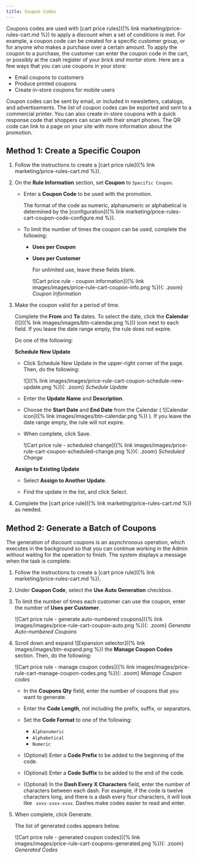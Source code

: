 ```yaml
---
title: Coupon Codes
---
```


Coupons codes are used with [cart price rules]({% link marketing/price-rules-cart.md %}) to apply a discount when a set of conditions is met. For example, a coupon code can be created for a specific customer group, or for anyone who makes a purchase over a certain amount. To apply the coupon to a purchase, the customer can enter the coupon code in the cart, or possibly at the cash register of your _brick and mortar_ store. Here are a few ways that you can use coupons in your store:

- Email coupons to customers
- Produce printed coupons
- Create in-store coupons for mobile users

Coupon codes can be sent by email, or included in newsletters, catalogs, and advertisements. The list of coupon codes can be exported and sent to a commercial printer. You can also create in-store coupons with a quick response code that shoppers can scan with their smart phones. The QR code can link to a page on your site with more information about the promotion.

## Method 1: Create a Specific Coupon

1. Follow the instructions to create a [cart price rule]({% link marketing/price-rules-cart.md %}).

1. On the **Rule Information** section, set **Coupon** to `Specific Coupon`.

   - Enter a **Coupon Code** to be used with the promotion.

        The format of the code as numeric, alphanumeric or alphabetical is determined by the [configuration]({% link marketing/price-rules-cart-coupon-code-configure.md %}).

   - To limit the number of times the coupon can be used, complete the following:

      - **Uses per Coupon**
      - **Uses per Customer**

        For unlimited use, leave these fields blank.

        ![Cart price rule - coupon information]({% link images/images/price-rule-cart-coupon-info.png %}){: .zoom}
        _Coupon Information_

1. Make the coupon valid for a period of time.

    <!--{%- if "Default.CE Only" contains site.edition -%}-->
    Complete the **From** and **To** dates. To select the date, click the **Calendar** (![]({% link images/images/btn-calendar.png %})) icon next to each field. If you leave the date range empty, the rule does not expire.
    <!--{%- endif -%}-->
    <!--{%- if "Default.EE-B2B" contains site.edition -%}-->
    Do one of the following:

   **Schedule New Update**

   - Click <span class="btn">Schedule New Update</span> in the upper-right corner of the page. Then, do the following:

      ![]({% link images/images/price-rule-cart-coupon-schedule-new-update.png %}){: .zoom}
      *Schedule Update*

   - Enter the **Update Name** and **Description**.

   - Choose the **Start Date** and **End Date** from the Calendar ( ![Calendar icon]({% link images/images/btn-calendar.png %}) ). If you leave the date range empty, the rule will not expire.

   - When complete, click <span class="btn">Save</span>.

      ![Cart price rule - scheduled change]({% link images/images/price-rule-cart-coupon-scheduled-change.png %}){: .zoom}
      _Scheduled Change_

   **Assign to Existing Update**

   - Select **Assign to Another Update**.

   - Find the update in the list, and click <span class="btn">Select</span>.
   <!--{%- endif -%}-->

1. Complete the [cart price rule]({% link marketing/price-rules-cart.md %}) as needed.

## Method 2: Generate a Batch of Coupons

The generation of discount coupons is an asynchronous operation, which executes in the background so that you can continue working in the Admin without waiting for the operation to finish. The system displays a message when the task is complete.

1. Follow the instructions to create a [cart price rule]({% link marketing/price-rules-cart.md %}).

1. Under **Coupon Code**, select the **Use Auto Generation** checkbox.

1. To limit the number of times each customer can use the coupon, enter the number of **Uses per Customer**.

    ![Cart price rule - generate auto-numbered coupons]({% link images/images/price-rule-cart-coupon-auto.png %}){: .zoom}
    _Generate Auto-numbered Coupons_

1. Scroll down and expand ![Expansion selector]({% link images/images/btn-expand.png %}) the **Manage Coupon Codes** section. Then, do the following:

    ![Cart price rule - manage coupon codes]({% link images/images/price-rule-cart-manage-coupon-codes.png %}){: .zoom}
    _Manage Coupon codes_

   - In the **Coupons Qty** field, enter the number of coupons that you want to generate.

   - Enter the **Code Length**, not including the prefix, suffix, or separators.

   - Set the **Code Format** to one of the following:

      - `Alphanumeric`
      - `Alphabetical`
      - `Numeric`

   - (Optional) Enter a **Code Prefix** to be added to the beginning of the code.

   - (Optional) Enter a **Code Suffix** to be added to the end of the code.

   - (Optional) In the **Dash Every X Characters** field, enter the number of characters between each dash. For example, if the code is twelve characters long, and there is a dash every four characters, it will look like ` xxxx-xxxx-xxxx`. Dashes make codes easier to read and enter.

1. When complete, click <span class="btn">Generate</span>.

   The list of generated codes appears below.

    ![Cart price rule - generated coupon codes]({% link images/images/price-rule-cart-coupons-generated.png %}){: .zoom}
    _Generated Codes_
